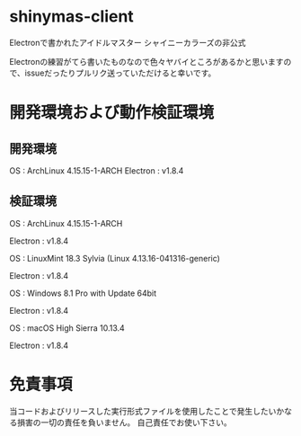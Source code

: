 # shinymas-client
Electronで書かれたアイドルマスター シャイニーカラーズの非公式

Electronの練習がてら書いたものなので色々ヤバイところがあるかと思いますので、issueだったりプルリク送っていただけると幸いです。

# 開発環境および動作検証環境
## 開発環境
OS : ArchLinux 4.15.15-1-ARCH
Electron : v1.8.4

## 検証環境
OS : ArchLinux 4.15.15-1-ARCH

Electron : v1.8.4


OS : LinuxMint 18.3 Sylvia (Linux 4.13.16-041316-generic)

Electron : v1.8.4


OS : Windows 8.1 Pro with Update 64bit 

Electron : v1.8.4


OS : macOS High Sierra 10.13.4

Electron : v1.8.4


# 免責事項
当コードおよびリリースした実行形式ファイルを使用したことで発生したいかなる損害の一切の責任を負いません。
自己責任でお使い下さい。

